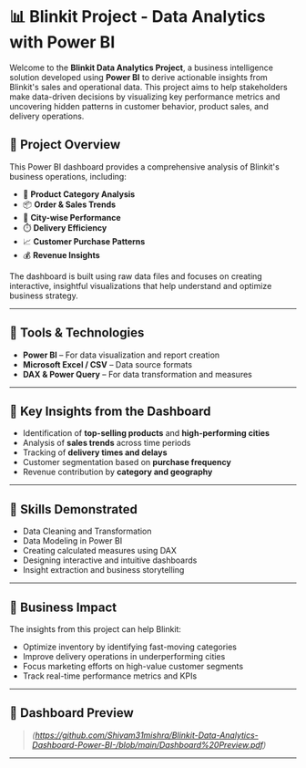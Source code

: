 # 📊 Blinkit Project - Data Analytics with Power BI

Welcome to the **Blinkit Data Analytics Project**, a business intelligence solution developed using **Power BI** to derive actionable insights from Blinkit's sales and operational data. This project aims to help stakeholders make data-driven decisions by visualizing key performance metrics and uncovering hidden patterns in customer behavior, product sales, and delivery operations.

## 🚀 Project Overview

This Power BI dashboard provides a comprehensive analysis of Blinkit's business operations, including:

- 🛒 **Product Category Analysis**
- 📦 **Order & Sales Trends**
- 📍 **City-wise Performance**
- ⏱️ **Delivery Efficiency**
- 📈 **Customer Purchase Patterns**
- 💰 **Revenue Insights**

The dashboard is built using raw data files and focuses on creating interactive, insightful visualizations that help understand and optimize business strategy.

---

## 🔧 Tools & Technologies

- **Power BI** – For data visualization and report creation
- **Microsoft Excel / CSV** – Data source formats
- **DAX & Power Query** – For data transformation and measures

---

## 📌 Key Insights from the Dashboard

- Identification of **top-selling products** and **high-performing cities**
- Analysis of **sales trends** across time periods
- Tracking of **delivery times and delays**
- Customer segmentation based on **purchase frequency**
- Revenue contribution by **category and geography**

---

## 🧠 Skills Demonstrated

- Data Cleaning and Transformation
- Data Modeling in Power BI
- Creating calculated measures using DAX
- Designing interactive and intuitive dashboards
- Insight extraction and business storytelling

---

## 🎯 Business Impact

The insights from this project can help Blinkit:

- Optimize inventory by identifying fast-moving categories
- Improve delivery operations in underperforming cities
- Focus marketing efforts on high-value customer segments
- Track real-time performance metrics and KPIs

---

## 📸 Dashboard Preview

> *(https://github.com/Shivam31mishra/Blinkit-Data-Analytics-Dashboard-Power-BI-/blob/main/Dashboard%20Preview.pdf)*

---

